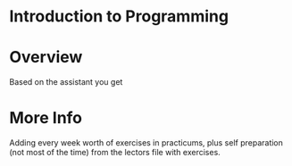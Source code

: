 
# Introduction to Programming

# Overview

Based on the assistant you get

# More Info
Adding every week worth of exercises in practicums, plus self preparation (not most of the time) from the lectors file with exercises.

